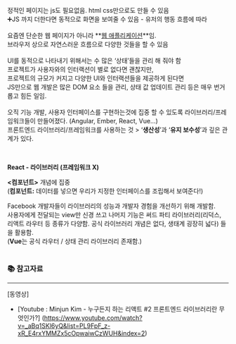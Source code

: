 정적인 페이지는 js도 필요없음. html css만으로도 만들 수 있음<br>
➕JS 까지 더한다면 동적으로 화면을 보여줄 수 있음 - 유저의 행동 흐름에 따라<br>
<br>
요즘엔 단순한 웹 페이지가 아니라 **[웹 애플리케이션](https://ko.wikipedia.org/wiki/%EC%9B%B9_%EC%95%A0%ED%94%8C%EB%A6%AC%EC%BC%80%EC%9D%B4%EC%85%98)**임.<br>
브라우저 상으로 자연스러운 흐름으로 다양한 것들을 할 수 있음<br>
<br>
UI를 동적으로 나타내기 위해서는 수 많은 ‘상태’들을 관리 해 줘야 함<br>
프로젝트가 사용자와의 인터랙션이 별로 없다면 괜찮지만, <br>
프로젝트의 규모가 커지고 다양한 UI와 인터랙션들을 제공하게 된다면 <br>
JS만으로 웹 개발은 많은 DOM 요소 들을 관리, 상태 값 업데이트 관리 등은 매우 번거롭고 힘든 일임.<br>
<br>
오직 기능 개발, 사용자 인터페이스를 구현하는것에 집중 할 수 있도록 라이브러리/프레임워크들이 만들어졌다. (Angular, Ember, React, Vue…)<br>
프론트엔드 라이브러리/프레임워크를 사용하는 것 > ‘**생산성**’과 ‘**유지 보수성**’과 깊은 관계가 있다.<br>

<br>

**React - 라이브러리 (프레임워크 X)**<br>

**<컴포넌트>** 개념에 집중 <br>
(**컴포넌트:** 데이터를 넣으면 우리가 지정한 인터페이스를 조립해서 보여준다!)<br>

Facebook 개발자들이 라이브러리의 성능과 개발자 경험을 개선하기 위해 개발함.<br>
사용자에게 전달되는 view만 신경 쓰고 나머지 기능은 써드 파티 라이브러리(리덕스, 리액트 라우터 등 종류가 다양함.
공식 라이브러리 개념은 없다, 생태계 굉장히 넓다) 들을 활용함.<br>
(**Vue**는 공식 라우터 / 상태 관리 라이브러리 존재함.)<br>
<br>

### 📚 참고자료

---

[동영상]

- [Youtube :
  Minjun Kim - 누구든지 하는 리액트 #2 프론트엔드 라이브러리란 무엇인가?] (https://www.youtube.com/watch?v=_aBq1SKl6yQ&list=PL9FpF_z-xR_E4rxYMMZx5cOpwaiwCzWUH&index=2)
